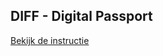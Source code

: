 ## DIFF - Digital Passport

[Bekijk de instructie](https://mediacollegeamsterdam.github.io/digital-passport-md-gd)
